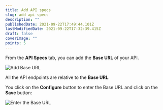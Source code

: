 ```yaml
---
title: Add API specs
slug: add-api-specs
description: ""
publishedDate: 2021-09-22T17:49:44.101Z
lastModifiedDate: 2021-09-22T17:32:39.415Z
draft: false
coverImage: ""
points: 5
---
```


From the **API Specs** tab, you can add the **Base URL** of your API.

![Add Base URL](rapidapi-hub-provider/images/image5.png)

<Callout>

  All the API endpoints are relative to the **Base URL**.

</Callout>

You click on the **Configure** button to enter the Base URL and click on the **Save** button:

![Enter the Base URL](rapidapi-hub-provider/images/image6.png)
